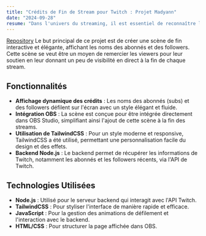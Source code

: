 ```yaml
---
title: "Crédits de Fin de Stream pour Twitch : Projet Madyann"
date: "2024-09-28"
resume: "Dans l'univers du streaming, il est essentiel de reconnaître les contributions de sa communauté. Pour cela, nous avons conçu une scène de fin personnalisée pour le stream Twitch de Madyann qui permet d'afficher les crédits des abonnés (subs) et des followers récents. Voir [le repos](https://github.com/Dawgyy/obs-end-credit) Voir [la preview](https://madyann.dawgy.org)"
---
```

[Repository](https://github.com/Dawgyy/obs-end-credit)
Le but principal de ce projet est de créer une scène de fin interactive et élégante, affichant les noms des abonnés et des followers. Cette scène se veut être un moyen de remercier les viewers pour leur soutien en leur donnant un peu de visibilité en direct à la fin de chaque stream.

## Fonctionnalités

- **Affichage dynamique des crédits** : Les noms des abonnés (subs) et des followers défilent sur l'écran avec un style élégant et fluide.
- **Intégration OBS** : La scène est conçue pour être intégrée directement dans OBS Studio, simplifiant ainsi l'ajout de cette scène à la fin des streams.
- **Utilisation de TailwindCSS** : Pour un style moderne et responsive, TailwindCSS a été utilisé, permettant une personnalisation facile du design et des effets.
- **Backend Node.js** : Le backend permet de récupérer les informations de Twitch, notamment les abonnés et les followers récents, via l'API de Twitch.

## Technologies Utilisées

- **Node.js** : Utilisé pour le serveur backend qui interagit avec l'API Twitch.
- **TailwindCSS** : Pour styliser l'interface de manière rapide et efficace.
- **JavaScript** : Pour la gestion des animations de défilement et l'interaction avec le backend.
- **HTML/CSS** : Pour structurer la page affichée dans OBS.
